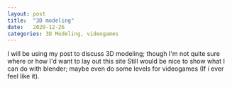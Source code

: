 ```yaml
---
layout: post
title:  "3D modeling"
date:   2020-12-26
categories: 3D Modeling, videogames
---
```

I will be using my post to discuss 3D modeling; though I'm not quite sure where or how I'd want to lay out this site
Still would be nice to show what I can do with blender; maybe even do some levels for videogames (If i ever feel like it).
